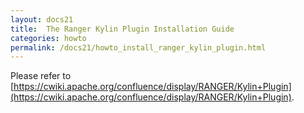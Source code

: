 ```yaml
---
layout: docs21
title:  The Ranger Kylin Plugin Installation Guide
categories: howto
permalink: /docs21/howto_install_ranger_kylin_plugin.html
---
```


Please refer to [https://cwiki.apache.org/confluence/display/RANGER/Kylin+Plugin](https://cwiki.apache.org/confluence/display/RANGER/Kylin+Plugin).